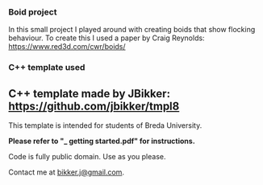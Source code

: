 ### Boid project
In this small project I played around with creating boids that show flocking behaviour.
To create this I used a paper by Craig Reynolds: https://www.red3d.com/cwr/boids/



### C++ template used
C++ template made by JBikker:
https://github.com/jbikker/tmpl8
-----------------------------------------------------------

This template is intended for students of Breda University.

**Please refer to "_ getting started.pdf" for instructions.**

Code is fully public domain. Use as you please.

Contact me at bikker.j@gmail.com.